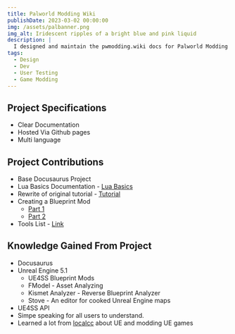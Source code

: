 ```yaml
---
title: Palworld Modding Wiki
publishDate: 2023-03-02 00:00:00
img: /assets/palbanner.png
img_alt: Iridescent ripples of a bright blue and pink liquid
description: |
  I designed and maintain the pwmodding.wiki docs for Palworld Modding
tags:
  - Design
  - Dev
  - User Testing
  - Game Modding
---
```


## Project Specifications
 - Clear Documentation
 - Hosted Via Github pages
 - Multi language

## Project Contributions
 - Base Docusaurus Project
 - Lua Basics Documentation - [Lua Basics](https://github.com/PalworldModding/Docs/tree/master)
 - Rewrite of original tutorial - [Tutorial](https://pwmodding.wiki/docs/category/palworld-modding-kit)
 - Creating a Blueprint Mod 
    - [Part 1](https://pwmodding.wiki/docs/creating-blueprint-mods/mod-setup-1)
    - [Part 2](https://pwmodding.wiki/docs/creating-blueprint-mods/mod-setup-buttons)
 - Tools List - [Link](https://pwmodding.wiki/docs/useful-tools/Home)

## Knowledge Gained From Project
 - Docusaurus 
 - Unreal Engine 5.1
    - UE4SS Blueprint Mods
    - FModel - Asset Analyzing
    - Kismet Analyzer - Reverse Blueprint Analyzer
    - Stove - An editor for cooked Unreal Engine maps
 - UE4SS API
 - Simpe speaking for all users to understand.
 - Learned a lot from [localcc](https://github.com/localcc) about UE and modding UE games